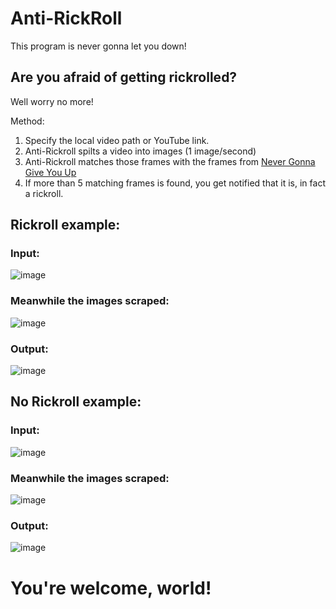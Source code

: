 # Anti-RickRoll
This program is never gonna let you down!

## Are you afraid of getting rickrolled?
Well worry no more!

Method:
1. Specify the local video path or YouTube link.
1. Anti-Rickroll spilts a video into images (1 image/second)
2. Anti-Rickroll matches those frames with the frames from [Never Gonna Give You Up](https://www.youtube.com/watch?v=dQw4w9WgXcQ)
3. If more than 5 matching frames is found, you get notified that it is, in fact a rickroll.


## Rickroll example:
### Input:

![image](https://user-images.githubusercontent.com/48888771/141613191-b8244474-c288-4277-bef3-0f80f6012ade.png)

### Meanwhile the images scraped:

![image](https://user-images.githubusercontent.com/48888771/141613151-c9effa0b-763e-40bd-a1ae-a9aee753e772.png)

### Output:

![image](https://user-images.githubusercontent.com/48888771/141613093-bde04efe-7a6c-4df5-8800-8b0d29af1eaa.png)

## No Rickroll example:
### Input:

![image](https://user-images.githubusercontent.com/48888771/141613349-3c1484f0-1fcc-4e38-9266-a8ad25b9e0c1.png)

### Meanwhile the images scraped:

![image](https://user-images.githubusercontent.com/48888771/141613488-b3a135d7-89f1-45be-9910-30458e00468a.png)

### Output:

![image](https://user-images.githubusercontent.com/48888771/141613562-9d1f0feb-11ff-4592-9816-2f422abef7b2.png)



# You're welcome, world!
